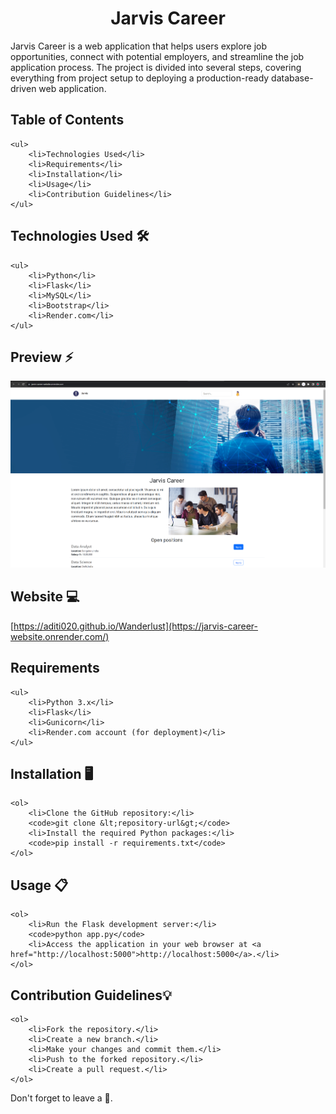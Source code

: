 ##
<h1 align="center">Jarvis Career</h1>

<p>Jarvis Career is a web application that helps users explore job opportunities, connect with potential employers, and streamline the job application process. The project is divided into several steps, covering everything from project setup to deploying a production-ready database-driven web application.</p>

## Table of Contents
    <ul>
        <li>Technologies Used</li>
        <li>Requirements</li>
        <li>Installation</li>
        <li>Usage</li>
        <li>Contribution Guidelines</li>
    </ul>

## Technologies Used 🛠️
    <ul>
        <li>Python</li>
        <li>Flask</li>
        <li>MySQL</li>
        <li>Bootstrap</li>
        <li>Render.com</li>
    </ul>

## Preview ⚡️
<p align="center">
  
<img src="static/Screenshot.png" alt="Screenshot">
</p>


## Website 💻
[https://aditi020.github.io/Wanderlust](https://jarvis-career-website.onrender.com/)
<br>
## Requirements
    <ul>
        <li>Python 3.x</li>
        <li>Flask</li>
        <li>Gunicorn</li>
        <li>Render.com account (for deployment)</li>
    </ul>

## Installation 🖥️
    <ol>
        <li>Clone the GitHub repository:</li>
        <code>git clone &lt;repository-url&gt;</code>
        <li>Install the required Python packages:</li>
        <code>pip install -r requirements.txt</code>
    </ol>

## Usage 📋
    <ol>
        <li>Run the Flask development server:</li>
        <code>python app.py</code>
        <li>Access the application in your web browser at <a href="http://localhost:5000">http://localhost:5000</a>.</li>
    </ol>

## Contribution Guidelines💡
    <ol>
        <li>Fork the repository.</li>
        <li>Create a new branch.</li>
        <li>Make your changes and commit them.</li>
        <li>Push to the forked repository.</li>
        <li>Create a pull request.</li>
    </ol>

Don't forget to leave a 🌟.

</body>
</html>
